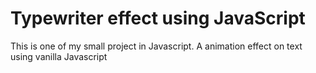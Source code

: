 # Typewriter effect using JavaScript

This is one of my small project in Javascript. A animation effect on text using vanilla Javascript
